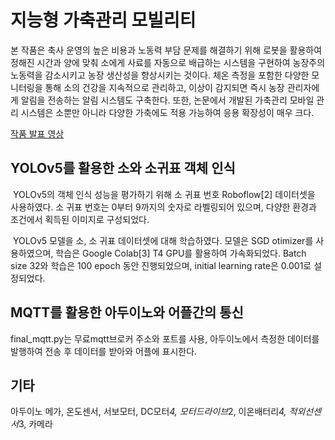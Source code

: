 # 지능형 가축관리 모빌리티
  본 작품은 축사 운영의 높은 비용과 노동력 부담 문제를 해결하기 위해 로봇을 활용하여 정해진 시간과 양에 맞춰 소에게 사료를 자동으로 배급하는 시스템을 구현하여 농장주의 노동력을 감소시키고 농장 생산성을 향상시키는 것이다.
  체온 측정을 포함한 다양한 모니터링을 통해 소의 건강을 지속적으로 관리하고, 이상이 감지되면 즉시 농장 관리자에게 알림을 전송하는 알림 시스템도 구축한다. 
  또한, 논문에서 개발된 가축관리 모바일 관리 시스템은 소뿐만 아니라 다양한 가축에도 적용 가능하여 응용 확장성이 매우 크다.
  
  [작품 발표 영상](https://youtu.be/TlR1G6WdV5w?si=r8KHaSYxRyaatDBc)

## YOLOv5를 활용한 소와 소귀표 객체 인식
 YOLOv5의 객체 인식 성능을 평가하기 위해 소 귀표 번호 Roboflow[2] 데이터셋을 사용하였다. 소 귀표 번호는 0부터 9까지의 숫자로 라벨링되어 있으며, 다양한 환경과 조건에서 획득된 이미지로 구성되었다. 
 
 YOLOv5 모델을 소, 소 귀표 데이터셋에 대해 학습하였다. 모델은 SGD otimizer를 사용하였으며, 학습은 Google Colab[3] T4 GPU를 활용하여 가속화되었다. Batch size 32와 학습은 100 epoch 동안 진행되었으며, initial learning rate은 0.001로 설정되었다.
## MQTT를 활용한 아두이노와 어플간의 통신
  final_mqtt.py는 무료mqtt브로커 주소와 포트를 사용, 아두이노에서 측정한 데이터를 발행하여 전송 후 데이터를 받아와 어플에 표시한다. 

## 기타 
  아두이노 메가, 온도센서, 서보모터, DC모터*4, 모터드라이브*2, 이온배터리*4, 적외선센서*3, 카메라
